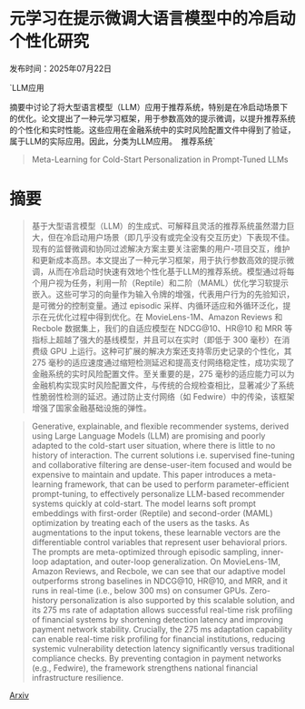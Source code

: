 # 元学习在提示微调大语言模型中的冷启动个性化研究

发布时间：2025年07月22日

`LLM应用

摘要中讨论了将大型语言模型（LLM）应用于推荐系统，特别是在冷启动场景下的优化。论文提出了一种元学习框架，用于参数高效的提示微调，以提升推荐系统的个性化和实时性能。这些应用在金融系统中的实时风险配置文件中得到了验证，属于LLM的实际应用。因此，分类为LLM应用。` `推荐系统`

> Meta-Learning for Cold-Start Personalization in Prompt-Tuned LLMs

# 摘要

> 基于大型语言模型（LLM）的生成式、可解释且灵活的推荐系统虽然潜力巨大，但在冷启动用户场景（即几乎没有或完全没有交互历史）下表现不佳。现有的监督微调和协同过滤解决方案主要关注密集的用户-项目交互，维护和更新成本高昂。本文提出了一种元学习框架，用于执行参数高效的提示微调，从而在冷启动时快速有效地个性化基于LLM的推荐系统。模型通过将每个用户视为任务，利用一阶（Reptile）和二阶（MAML）优化学习软提示嵌入。这些可学习的向量作为输入令牌的增强，代表用户行为的先验知识，是可微分的控制变量。通过 episodic 采样、内循环适应和外循环泛化，提示在元优化过程中得到优化。在 MovieLens-1M、Amazon Reviews 和 Recbole 数据集上，我们的自适应模型在 NDCG@10、HR@10 和 MRR 等指标上超越了强大的基线模型，并且可以在实时（即低于 300 毫秒）在消费级 GPU 上运行。这种可扩展的解决方案还支持零历史记录的个性化，其 275 毫秒的适应速度通过缩短检测延迟和提高支付网络稳定性，成功实现了金融系统的实时风险配置文件。至关重要的是，275 毫秒的适应能力可以为金融机构实现实时风险配置文件，与传统的合规检查相比，显著减少了系统性脆弱性检测的延迟。通过防止支付网络（如 Fedwire）中的传染，该框架增强了国家金融基础设施的弹性。

> Generative, explainable, and flexible recommender systems, derived using Large Language Models (LLM) are promising and poorly adapted to the cold-start user situation, where there is little to no history of interaction. The current solutions i.e. supervised fine-tuning and collaborative filtering are dense-user-item focused and would be expensive to maintain and update. This paper introduces a meta-learning framework, that can be used to perform parameter-efficient prompt-tuning, to effectively personalize LLM-based recommender systems quickly at cold-start. The model learns soft prompt embeddings with first-order (Reptile) and second-order (MAML) optimization by treating each of the users as the tasks. As augmentations to the input tokens, these learnable vectors are the differentiable control variables that represent user behavioral priors. The prompts are meta-optimized through episodic sampling, inner-loop adaptation, and outer-loop generalization. On MovieLens-1M, Amazon Reviews, and Recbole, we can see that our adaptive model outperforms strong baselines in NDCG@10, HR@10, and MRR, and it runs in real-time (i.e., below 300 ms) on consumer GPUs. Zero-history personalization is also supported by this scalable solution, and its 275 ms rate of adaptation allows successful real-time risk profiling of financial systems by shortening detection latency and improving payment network stability. Crucially, the 275 ms adaptation capability can enable real-time risk profiling for financial institutions, reducing systemic vulnerability detection latency significantly versus traditional compliance checks. By preventing contagion in payment networks (e.g., Fedwire), the framework strengthens national financial infrastructure resilience.

[Arxiv](https://arxiv.org/abs/2507.16672)